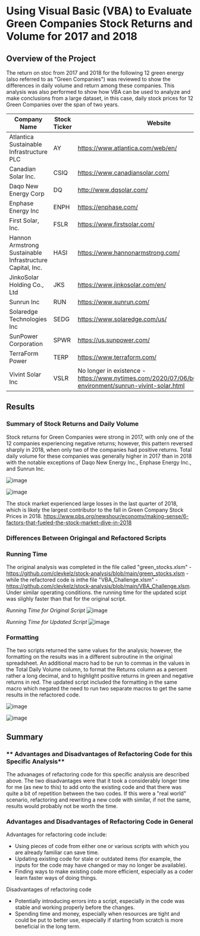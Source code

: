 # Using Visual Basic (VBA) to Evaluate Green Companies Stock Returns and Volume for 2017 and 2018
## Overview of the Project
The return on stoc from 2017 and 2018 for the following 12 green energy (also referred to as "Green Companies") was reviewed to show the differences in daily volume and return among these companies.  This analysis was also performed to show how VBA can be used to analyze and make conclusions from a large dataset, in this case, daily stock prices for 12 Green Companies over the span of two years.

|Company Name|Stock Ticker|Website|
|----|-----|-----|
|Atlantica Sustainable Infrastructure PLC|AY|https://www.atlantica.com/web/en/|
|Canadian Solar Inc.|CSIQ|https://www.canadiansolar.com/|
|Daqo New Energy Corp|DQ|http://www.dqsolar.com/|
|Enphase Energy Inc|ENPH|https://enphase.com/|
|First Solar, Inc.|FSLR|https://www.firstsolar.com/|
|Hannon Armstrong Sustainable Infrastructure Capital, Inc.|HASI|https://www.hannonarmstrong.com/|
|JinkoSolar Holding Co., Ltd|JKS|https://www.jinkosolar.com/en/|
|Sunrun Inc|RUN|https://www.sunrun.com/|
|Solaredge Technologies Inc|SEDG|https://www.solaredge.com/us/|
|SunPower Corporation|SPWR|https://us.sunpower.com/|
|TerraForm Power|TERP|https://www.terraform.com/|
|Vivint Solar Inc|VSLR|No longer in existence - https://www.nytimes.com/2020/07/06/business/energy-environment/sunrun-vivint-solar.html|

## Results
### Summary of Stock Returns and Daily Volume
Stock returns for Green Companies were strong in 2017, with only one of the 12 companies experiencing negative returns; however, this pattern reversed sharply in 2018, when only two of the companies had positive returns.  Total daily volume for these companies was generally higher in 2017 than in 2018 with the notable exceptions of Daqo New Energy Inc., Enphase Energy Inc., and Sunrun Inc. 

![image](https://user-images.githubusercontent.com/106293233/174418906-99ce9090-668c-4ef5-9861-a5749fb54a1d.png)

![image](https://user-images.githubusercontent.com/106293233/174418951-9e3b4b9f-5d62-4d2f-b93a-fd9c53c6c172.png)

The stock market experienced large losses in the last quarter of 2018, which is likely the largest contributor to the fall in Green Company Stock Prices in 2018.  https://www.pbs.org/newshour/economy/making-sense/6-factors-that-fueled-the-stock-market-dive-in-2018

### Differences Between Origingal and Refactored Scripts

### Running Time
The original analysis was completed in the file called "green_stocks.xlsm" - https://github.com/clevkelz/stock-analysis/blob/main/green_stocks.xlsm - while the refactored code is inthe file "VBA_Challenge.xlsm" - https://github.com/clevkelz/stock-analysis/blob/main/VBA_Challenge.xlsm.  Under similar operating conditions.   the running time for the updated scipt was slighly faster than that for the original script.  

_Running Time for Original Script_
![image](https://user-images.githubusercontent.com/106293233/174420050-8828169f-96a6-46e8-aa6d-d4eb352029d5.png)

_Running Time for Updated Script_
![image](https://user-images.githubusercontent.com/106293233/174420216-a1474c3e-ee72-4cef-8585-8992c43deff6.png)

### Formatting
The two scripts returned the same values for the analysis; however, the formatting on the results was in a different subroutine in the original spreadsheet.  An additional macro had to be run to commas in the values in the Total Daily Volume column, to format the Returns column as a percent rather a long decimal, and to highlight positive returns in green and negative returns in red.  The updated script included the formatting in the same macro which negated the need to run two separate macros to get the same results in the refactored code.  

![image](https://user-images.githubusercontent.com/106293233/174420923-cc332a90-2190-4440-a9ec-8c9df7600be7.png)

![image](https://user-images.githubusercontent.com/106293233/174421094-3f8c5d07-62fb-425b-8dac-ed803885010b.png)

## Summary

### ** Advantages and Disadvantages of Refactoring Code for this Specific Analysis**
The advanages of refactoring code for this specific analysis are described above.  The two disadvantages were that it took a considerably longer time for me (as new to this) to add onto the existing code and that there was quite a bit of repetition between the two codes. If this were a "real world" scenario, refactoring and rewriting a new code with similar, if not the same, results would probably not be worth the time.

### **Advantages and Disadvantages of Refactoring Code in General**

Advantages for refactoring code include:
- Using pieces of code from either one or various scripts with which you are already familiar can save time.
- Updating existing code for stale or outdated items (for example, the inputs for the code may have changed or may no longer be available).
- Finding ways to make existing code more efficient, especially as a coder learn faster ways of doing things.

Disadvantages of refactoring code
- Potentially introducing errors into a script, especially in the code was stable and working properly before the changes.
- Spending time and money, especially when resources are tight and could be put to better use, especially if starting from scratch is more beneficial in the long term.



